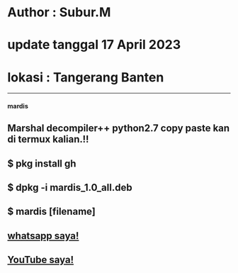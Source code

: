# Author : Subur.M
# update tanggal 17 April 2023
# lokasi : Tangerang Banten 
--------------------------
#### mardis
Marshal decompiler++ python2.7
copy paste kan di termux kalian.!!
--------------------------
$ pkg install gh
--------------------------
$ dpkg -i mardis_1.0_all.deb
--------------------------
$ mardis [filename]
--------------------------
[whatsapp saya!](https://wa.me/+6288213415826)
--------------------------
[YouTube saya!](https://youtube.com/@abash-tchannel)
--------------------------